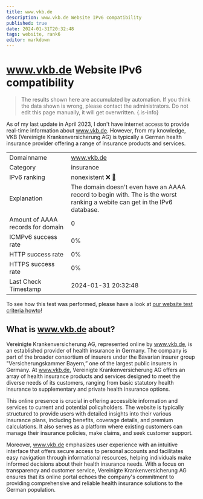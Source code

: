 ```yaml
---
title: www.vkb.de
description: www.vkb.de Website IPv6 compatibility
published: true
date: 2024-01-31T20:32:48
tags: website, rank6
editor: markdown
---
```


# www.vkb.de Website IPv6 compatibility

> The results shown here are accumulated by automation. If you think the data shown is wrong, please contact the administrators. 
> Do not edit this page manually, it will get overwritten.
{.is-info}

As of my last update in April 2023, I don't have internet access to provide real-time information about www.vkb.de. However, from my knowledge, VKB (Vereinigte Krankenversicherung AG) is typically a German health insurance provider offering a range of insurance products and services.


|   |   |
| - | - |
| Domainname | www.vkb.de
| Category | insurance |
| IPv6 ranking | nonexistent :x: [🔗](/howto/ranking) |
| Explanation | The domain doesn't even have an AAAA record to begin with. The is the worst ranking a webite can get in the IPv6 database. |
| Amount of AAAA records for domain | 0 |
| ICMPv6 success rate | 0%|
| HTTP success rate | 0% |
| HTTPS success rate | 0% |
| Last Check Timestamp | 2024-01-31 20:32:48 |

To see how this test was performed, please have a look at [our website test criteria howto](/howto/testcriteria/website)!


## What is www.vkb.de about?
Vereinigte Krankenversicherung AG, represented online by www.vkb.de, is an established provider of health insurance in Germany. The company is part of the broader consortium of insurers under the Bavarian insurer group "Versicherungskammer Bayern,” one of the largest public insurers in Germany. At www.vkb.de, Vereinigte Krankenversicherung AG offers an array of health insurance products and services designed to meet the diverse needs of its customers, ranging from basic statutory health insurance to supplementary and private health insurance options.

This online presence is crucial in offering accessible information and services to current and potential policyholders. The website is typically structured to provide users with detailed insights into their various insurance plans, including benefits, coverage details, and premium calculations. It also serves as a platform where existing customers can manage their insurance policies, make claims, and seek customer support.

Moreover, www.vkb.de emphasizes user experience with an intuitive interface that offers secure access to personal accounts and facilitates easy navigation through informational resources, helping individuals make informed decisions about their health insurance needs. With a focus on transparency and customer service, Vereinigte Krankenversicherung AG ensures that its online portal echoes the company's commitment to providing comprehensive and reliable health insurance solutions to the German population.


